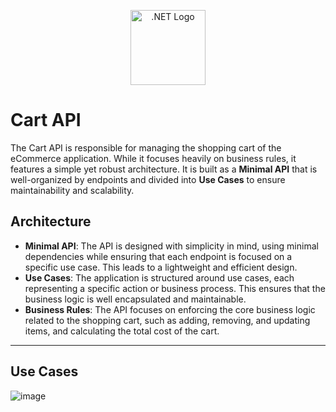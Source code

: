 <p align="center">
  <a href="https://dotnet.microsoft.com/" target="blank"><img src="https://upload.wikimedia.org/wikipedia/commons/e/ee/.NET_Core_Logo.svg" width="120" alt=".NET Logo" /></a>
</p>

# Cart API

The Cart API is responsible for managing the shopping cart of the eCommerce application. While it focuses heavily on business rules, it features a simple yet robust architecture. It is built as a **Minimal API** that is well-organized by endpoints and divided into **Use Cases** to ensure maintainability and scalability.

## Architecture

- **Minimal API**: The API is designed with simplicity in mind, using minimal dependencies while ensuring that each endpoint is focused on a specific use case. This leads to a lightweight and efficient design.
- **Use Cases**: The application is structured around use cases, each representing a specific action or business process. This ensures that the business logic is well encapsulated and maintainable.
- **Business Rules**: The API focuses on enforcing the core business logic related to the shopping cart, such as adding, removing, and updating items, and calculating the total cost of the cart.
****

## Use Cases

![image](https://github.com/user-attachments/assets/afb12b1b-2422-4732-98fc-d11b3d217051)



